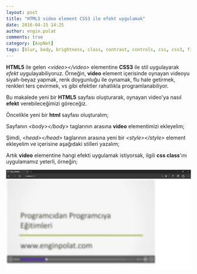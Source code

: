```yaml
---
layout: post
title: "HTML5 video element CSS3 ile efekt uygulamak"
date: 2016-04-15 14:25
author: engin.polat
comments: true
category: [AspNet]
tags: [blur, body, brightness, class, contrast, controls, css, css3, filter, grayscale, head, html, html5, hue-rotate, invert, saturate, sepia, style, video]
---
```

**HTML5** ile gelen *&lt;video&gt;&lt;/video&gt;* elementine **CSS3** ile stil uygulayarak *efekt* uygulayabiliyoruz. Örneğin, **video** element içerisinde oynayan videoyu siyah-beyaz yapmak, renk doygunluğu ile oynamak, flu hale getirmek, renkleri ters çevirmek, vs gibi efektler rahatlıkla programlanabiliyor.

Bu makalede yeni bir **HTML5** sayfası oluşturarak, oynayan video'ya nasıl **efekt** verebileceğimizi göreceğiz.

Öncelikle yeni bir **html** sayfası oluşturalım;

<script src="https://gist.github.com/polatengin/b2765dfafc82678e23114f3cf2680668.js?file=index.html"></script>

Sayfanın *&lt;body&gt;&lt;/body&gt;* taglarının arasına **video** elementimizi ekleyelim;

<script src="https://gist.github.com/polatengin/b2765dfafc82678e23114f3cf2680668.js?file=video.html"></script>

Şimdi, *&lt;head&gt;&lt;/head&gt;* taglarının arasına yeni bir *&lt;style&gt;&lt;/style&gt;* element ekleyelim ve içerisine aşağıdaki stilleri yazalım;

<script src="https://gist.github.com/polatengin/b2765dfafc82678e23114f3cf2680668.js?file=style.css"></script>

Artık **video** elementine hangi efekti uygulamak istiyorsak, ilgili **css class**'ını uygulamamız yeterli, örneğin;

<script src="https://gist.github.com/polatengin/b2765dfafc82678e23114f3cf2680668.js?file=video-blur-css.html"></script>

![](/assets/uploads/2016/04/html5-css3-video-element-effects.png)

